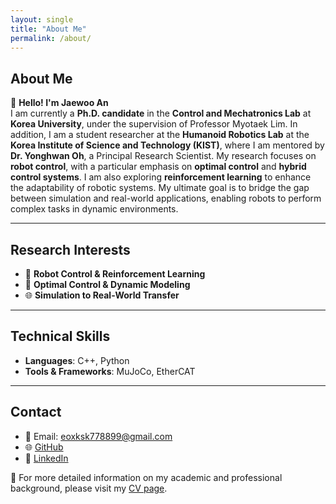 ```yaml
---
layout: single
title: "About Me"
permalink: /about/
---
```

## About Me

👋 **Hello! I'm Jaewoo An**  
I am currently a **Ph.D. candidate** in the **Control and Mechatronics Lab** at **Korea University**, under the supervision of Professor Myotaek Lim. 
In addition, I am a student researcher at the **Humanoid Robotics Lab** at the **Korea Institute of Science and Technology (KIST)**, where I am mentored by **Dr. Yonghwan Oh**, a Principal Research Scientist.
My research focuses on **robot control**, with a particular emphasis on **optimal control** and **hybrid control systems**. I am also exploring **reinforcement learning** to enhance the adaptability of robotic systems. My ultimate goal is to bridge the gap between simulation and real-world applications, enabling robots to perform complex tasks in dynamic environments.

---

## Research Interests
- 🤖 **Robot Control & Reinforcement Learning**
- 🧠 **Optimal Control & Dynamic Modeling**
- 🌐 **Simulation to Real-World Transfer**

---

## Technical Skills
- **Languages**: C++, Python
- **Tools & Frameworks**: MuJoCo, EtherCAT

---

## Contact
- 📧 Email: eoxksk778899@gmail.com
- 🌐 [GitHub](https://github.com/wooya0130)
- 💼 [LinkedIn](https://linkedin.com/in/jaewoo-an-2666992b6)

📝 For more detailed information on my academic and professional background, please visit my [CV page](./cv/).
